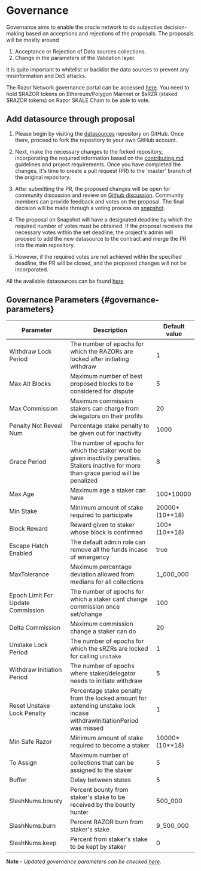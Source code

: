# Governance

Governance aims to enable the oracle network to do subjective decision-making based on acceptions and rejections of the proposals. The proposals will be mostly around

1. Acceptance or Rejection of Data sources collections.
2. Change in the parameters of the Validation layer.

It is quite important to whitelist or backlist the data sources to prevent any misinformation and DoS attacks.

The Razor Network governance portal can be accessed [here](https://vote.razor.network/). You need to hold $RAZOR tokens on Ethereum/Polygon Mainnet or $sRZR (staked $RAZOR tokens) on Razor SKALE Chain to be able to vote.

## Add datasource through proposal

1. Please begin by visiting the [datasources](https://github.com/razor-network/datasources) repository on GitHub. Once there, proceed to fork the repository to your own GitHub account.

2. Next, make the necessary changes to the forked repository, incorporating the required information based on the [contributing.md](https://github.com/razor-network/datasources/blob/master/CONTRIBUTING.md) guidelines and project requirements. Once you have completed the changes, it's time to create a pull request (PR) to the 'master' branch of the original repository.

3. After submitting the PR, the proposed changes will be open for community discussion and review on [Github discussion](https://github.com/razor-network/governance/discussions). Community members can provide feedback and votes on the proposal. The final decision will be made through a voting process on [snapshot](https://vote.razor.network/).

4. The proposal on Snapshot will have a designated deadline by which the required number of votes must be obtained. If the proposal receives the necessary votes within the set deadline, the project's admin will proceed to add the new datasource to the contract and merge the PR into the main repository.

5. However, if the required votes are not achieved within the specified deadline, the PR will be closed, and the proposed changes will not be incorporated.

All the available datasources can be found [here](https://razorscan.io/governance/datafeeds)

## Governance Parameters {#governance-parameters}

| Parameter                         | Description                                                                                                                                 | Default value     |
| --------------------------------- | ------------------------------------------------------------------------------------------------------------------------------------------- | ----------------- |
| Withdraw Lock Period              | The number of epochs for which the RAZORs are locked after initiating withdraw                                                              | 1                 |
| Max Alt Blocks                    | Maximum number of best proposed blocks to be considered for dispute                                                                         | 5                 |
| Max Commission                    | Maximum commission stakers can charge from delegators on their profits                                                                      | 20                |
| Penalty Not Reveal Num            | Percentage stake penalty to be given out for inactivity                                                                                     | 1000              |
| Grace Period                      | The number of epochs for which the staker wont be given inactivity penalties. Stakers inactive for more than grace period will be penalized | 8                 |
| Max Age                           | Maximum age a staker can have                                                                                                               | 100\*10000        |
| Min Stake                         | Minimum amount of stake required to participate                                                                                             | 20000\*(10\*\*18) |
| Block Reward                      | Reward given to staker whose block is confirmed                                                                                             | 100\*(10\*\*18)   |
| Escape Hatch Enabled              | The default admin role can remove all the funds incase of emergency                                                                         | true              |
| MaxTolerance                      | Maximum percentage deviation allowed from medians for all collections                                                                       | 1_000_000         |
| Epoch Limit For Update Commission | The number of epochs for which a staker cant change commission once set/change                                                              | 100               |
| Delta Commission                  | Maximum commission change a staker can do                                                                                                   | 20                |
| Unstake Lock Period               | The number of epochs for which the sRZRs are locked for calling `unstake`                                                                   | 1                 |
| Withdraw Initiation Period        | The number of epochs where staker/delegator needs to initiate withdraw                                                                      | 5                 |
| Reset Unstake Lock Penalty        | Percentage stake penalty from the locked amount for extending unstake lock incase withdrawInitiationPeriod was missed                       | 1                 |
| Min Safe Razor                    | Minimum amount of stake required to become a staker                                                                                         | 10000\*(10\*\*18) |
| To Assign                         | Maximum number of collections that can be assigned to the staker                                                                            | 5                 |
| Buffer                            | Delay between states                                                                                                                        | 5                 |
| SlashNums.bounty                  | Percent bounty from staker's stake to be received by the bounty hunter                                                                      | 500_000           |
| SlashNums.burn                    | Percent RAZOR burn from staker's stake                                                                                                      | 9_500_000         |
| SlashNums.keep                    | Percent from staker's stake to be kept by staker                                                                                            | 0                 |

**Note** - _Updated governance parameters can be checked [here](https://razorscan.io/governance/values)._

<!-- 1. Withdraw Lock Period

After unstake the funds will be locked for some time. Stakers can withdraw funds after withdraw lock period is compeleted.

2. Max Alt Blocks

The maximum number of blocks that can be added to Block Proposed List.

3. Max Tolerance

The noise in the Price that should be considered to avoid any penalties on staker, if there is difference btween the values proposed.

4. Withdraw Release Period

The tokens should be withdrawn withing specific epochs. If withdraw release period completes, stakers need to extend locks.

5. extand Lock Penalty

If by any chance staker misses the withdraw release period they can extend the withdraw lock by providing some penalty.

6. Slash Numerators

Staker's stake will be slashed if it performs any malicious activity on the network. It includes Bounty Hunter's Reward, and Burn Amount.

7. Grace Period

The period for which staker wont be charged any Penality if it does not participate in the network.

8. Minimum Stake

The Amount of Stake that any participant needs to Stake to become Staker on Razor network.

9. Max Commission

The amount of Commission staker can charge from Delegators.

10. Penalty Not Reveal Numerator

The penalty the staker needs to be charged if it does not reveal in specific epoch.

11. Base Denominator

This helps to decide the percentage calculation.

12. Escape Hatch

this decides, whether the admin should be allowed to unstake the funds from StakeManager contract in extreme cases. -->
